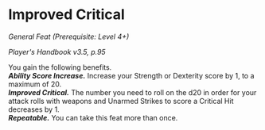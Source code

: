 # Improved Critical
*General Feat (Prerequisite: Level 4+)*

*Player's Handbook v3.5, p.95*

You gain the following benefits.  
***Ability Score Increase.*** Increase your Strength or Dexterity score by 1, to a maximum of 20.  
***Improved Critical.*** The number you need to roll on the d20 in order for your attack rolls with weapons and Unarmed Strikes to score a Critical Hit decreases by 1.  
***Repeatable.*** You can take this feat more than once.